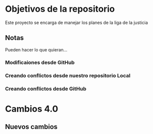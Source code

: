# Objetivos de la repositorio

Este proyecto se encarga de manejar los planes de la liga de la justicia


## Notas
Pueden hacer lo que quieran...

### Modificaiones desde GitHub

### Creando conflictos desde nuestro repositorio Local
### Creando conflictos desde GitHub


# Cambios 4.0

## Nuevos cambios
